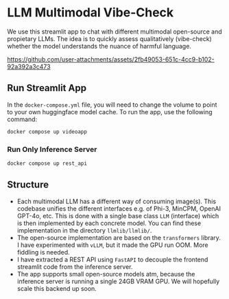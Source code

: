 # LLM Multimodal Vibe-Check
We use this streamlit app to chat with different multimodal open-source and propietary LLMs. The idea is to quickly assess qualitatively (vibe-check) whether the model understands the nuance of harmful language.

https://github.com/user-attachments/assets/2fb49053-651c-4cc9-b102-92a392a3c473

## Run Streamlit App
In the `docker-compose.yml` file, you will need to change the volume to point to your own huggingface model cache. To run the app, use the following command:
```bash
docker compose up videoapp
```

### Run Only Inference Server
```bash
docker compose up rest_api
```

## Structure
* Each multimodal LLM has a different way of consuming image(s). This codebase unifies the different interfaces e.g. of Phi-3, MinCPM, OpenAI GPT-4o, etc. This is done with a single base class `LLM` (interface) which is then implemented by each concrete model. You can find these implementation in the directory `llmlib/llmlib/`.
* The open-source implementation are based on the `transformers` library. I have experimented with `vLLM`, but it made the GPU run OOM. More fiddling is needed.
* I have extracted a REST API using `FastAPI` to decouple the frontend streamlit code from the inference server.
* The app supports small open-source models atm, because the inference server is running a single 24GB VRAM GPU. We will hopefully scale this backend up soon.

